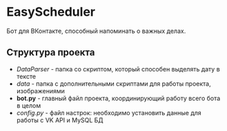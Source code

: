 # EasyScheduler
Бот для ВКонтакте, способный напоминать о важных делах.

## Структура проекта
* *DataParser* - папка со скриптом, который способен выделять дату в тексте
* *data* - папка с дополнительными скриптами для работы проекта, изображениями
* **bot.py** - главный файл проекта, координирующий работу всего бота в целом
* *config.py* - файл настрок: необходимо установить данные для работы с VK API и MySQL БД
